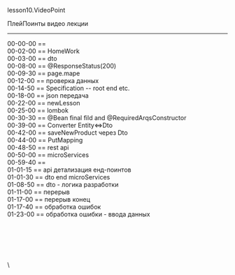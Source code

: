 ﻿
lesson10.VideoPoint  

ПлейПоинты видео лекции  

---
00-00-00 ==   
00-02-00 == HomeWork  
00-03-00 == dto  
00-08-00 == @ResponseStatus(200)  
00-09-30 == page.mape  
00-12-00 == проверка данных  
00-14-50 == Specification -- root end etc.  
00-18-00 == json передача  
00-22-00 == newLesson     
00-25-00 == lombok     
00-30-30 == @Bean final fild and @RequiredArqsConstructor    
00-39-00 == Converter Entity<=>Dto    
00-42-00 == saveNewProduct через Dto    
00-44-00 == PutMapping    
00-48-50 == rest api    
00-50-00 == microServices    
00-59-40 ==     
01-01-15 == api детализация енд-поинтов    
01-01-30 == dto end microServices   
01-08-50 == dto - логика разработки   
01-11-00 == перерыв   
01-17-00 == перерыв конец  
01-17-40 == обработка ошибок  
01-23-00 == обработка ошибки  - ввода данных  
  

















\
\
\
\
\
\
